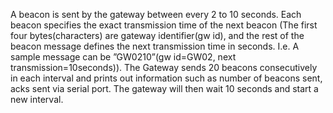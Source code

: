 A beacon is sent by the gateway between every 2 to 10 seconds. Each beacon specifies the exact transmission time of the next beacon (The first four bytes(characters) are gateway identifier(gw id), and the rest of the beacon message defines the next transmission time in seconds. I.e. A sample message can be ”GW0210”(gw id=GW02, next transmission=10seconds)). The Gateway sends 20 beacons consecutively in each interval and prints out information such as number of beacons sent, acks sent via serial port. The gateway will then wait 10 seconds and start a new interval.

